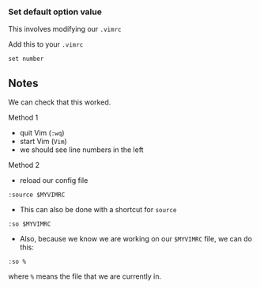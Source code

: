 ### Set default option value
This involves modifying our `.vimrc`



Add this to your `.vimrc`
```
set number
```

## Notes

We can check that this worked.

Method 1
- quit Vim (`:wq`)
- start Vim (`Vim`)
- we should see line numbers in the left


Method 2
- reload our config file
```
:source $MYVIMRC
```

- This can also be done with a shortcut for `source`
```
:so $MYVIMRC
```

- Also, because we know we are working on our `$MYVIMRC` file, we can do this:
```
:so %
```
where `%` means the file that we are currently in.



